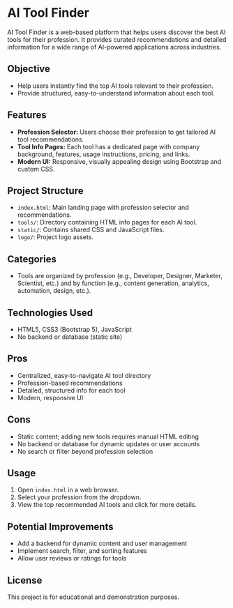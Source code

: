 # AI Tool Finder

AI Tool Finder is a web-based platform that helps users discover the best AI tools for their profession. It provides curated recommendations and detailed information for a wide range of AI-powered applications across industries.

## Objective
- Help users instantly find the top AI tools relevant to their profession.
- Provide structured, easy-to-understand information about each tool.

## Features
- **Profession Selector:** Users choose their profession to get tailored AI tool recommendations.
- **Tool Info Pages:** Each tool has a dedicated page with company background, features, usage instructions, pricing, and links.
- **Modern UI:** Responsive, visually appealing design using Bootstrap and custom CSS.

## Project Structure
- `index.html`: Main landing page with profession selector and recommendations.
- `tools/`: Directory containing HTML info pages for each AI tool.
- `static/`: Contains shared CSS and JavaScript files.
- `logo/`: Project logo assets.

## Categories
- Tools are organized by profession (e.g., Developer, Designer, Marketer, Scientist, etc.) and by function (e.g., content generation, analytics, automation, design, etc.).

## Technologies Used
- HTML5, CSS3 (Bootstrap 5), JavaScript
- No backend or database (static site)

## Pros
- Centralized, easy-to-navigate AI tool directory
- Profession-based recommendations
- Detailed, structured info for each tool
- Modern, responsive UI

## Cons
- Static content; adding new tools requires manual HTML editing
- No backend or database for dynamic updates or user accounts
- No search or filter beyond profession selection

## Usage
1. Open `index.html` in a web browser.
2. Select your profession from the dropdown.
3. View the top recommended AI tools and click for more details.

## Potential Improvements
- Add a backend for dynamic content and user management
- Implement search, filter, and sorting features
- Allow user reviews or ratings for tools

## License
This project is for educational and demonstration purposes.
